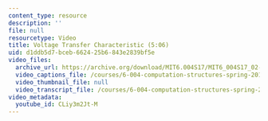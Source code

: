 ```yaml
---
content_type: resource
description: ''
file: null
resourcetype: Video
title: Voltage Transfer Characteristic (5:06)
uid: d1ddb5d7-bceb-6624-25b6-843e2839bf5e
video_files:
  archive_url: https://archive.org/download/MIT6.004S17/MIT6_004S17_02-02-06_300k.mp4
  video_captions_file: /courses/6-004-computation-structures-spring-2017/23e586db58d05149a524f28427676c13_CLiy3m2Jt-M.vtt
  video_thumbnail_file: null
  video_transcript_file: /courses/6-004-computation-structures-spring-2017/1ae61901595b757b3a8d7a58f63053d2_CLiy3m2Jt-M.pdf
video_metadata:
  youtube_id: CLiy3m2Jt-M
---
```

